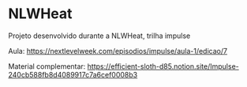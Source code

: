 # NLWHeat

Projeto desenvolvido durante a NLWHeat, trilha impulse

Aula:
https://nextlevelweek.com/episodios/impulse/aula-1/edicao/7

Material complementar:
https://efficient-sloth-d85.notion.site/Impulse-240cb588fb8d4089917c7a6cef0008b3